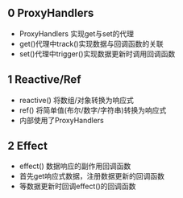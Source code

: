 ## 0 ProxyHandlers
- ProxyHandlers 实现get与set的代理
- get()代理中track()实现数据与回调函数的关联
- set()代理中trigger()实现数据更新时调用回调函数

## 1 Reactive/Ref
- reactive() 将数组/对象转换为响应式
- ref()      将简单值(布尔/数字/字符串)转换为响应式
- 内部使用了ProxyHandlers

## 2 Effect
- effect()   数据响应的副作用回调函数
- 首先get响应式数据，注册数据更新的回调函数
- 等数据更新时回调effect()的回调函数

